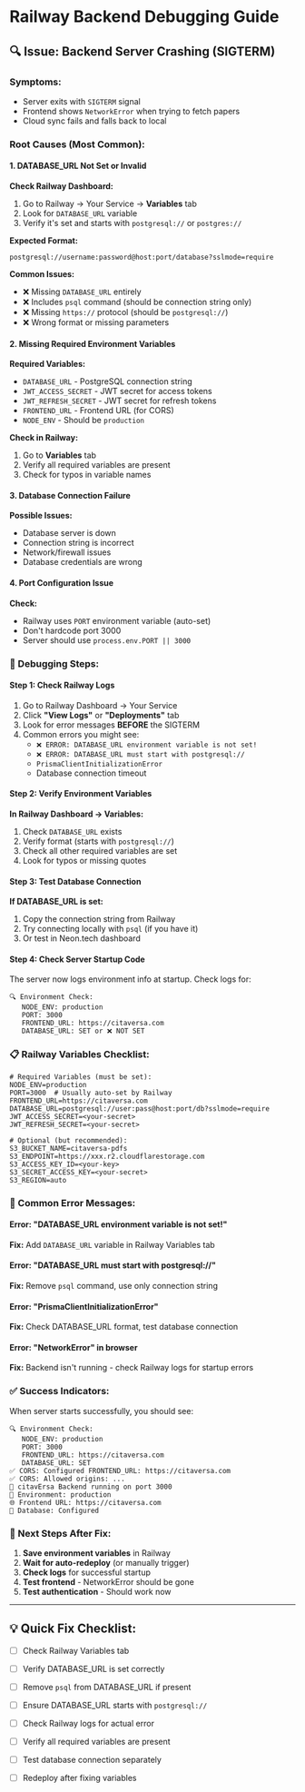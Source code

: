 # Railway Backend Debugging Guide

## 🔍 Issue: Backend Server Crashing (SIGTERM)

### Symptoms:
- Server exits with `SIGTERM` signal
- Frontend shows `NetworkError` when trying to fetch papers
- Cloud sync fails and falls back to local

### Root Causes (Most Common):

#### 1. DATABASE_URL Not Set or Invalid
**Check Railway Dashboard:**
1. Go to Railway → Your Service → **Variables** tab
2. Look for `DATABASE_URL` variable
3. Verify it's set and starts with `postgresql://` or `postgres://`

**Expected Format:**
```
postgresql://username:password@host:port/database?sslmode=require
```

**Common Issues:**
- ❌ Missing `DATABASE_URL` entirely
- ❌ Includes `psql` command (should be connection string only)
- ❌ Missing `https://` protocol (should be `postgresql://`)
- ❌ Wrong format or missing parameters

#### 2. Missing Required Environment Variables
**Required Variables:**
- `DATABASE_URL` - PostgreSQL connection string
- `JWT_ACCESS_SECRET` - JWT secret for access tokens
- `JWT_REFRESH_SECRET` - JWT secret for refresh tokens
- `FRONTEND_URL` - Frontend URL (for CORS)
- `NODE_ENV` - Should be `production`

**Check in Railway:**
1. Go to **Variables** tab
2. Verify all required variables are present
3. Check for typos in variable names

#### 3. Database Connection Failure
**Possible Issues:**
- Database server is down
- Connection string is incorrect
- Network/firewall issues
- Database credentials are wrong

#### 4. Port Configuration Issue
**Check:**
- Railway uses `PORT` environment variable (auto-set)
- Don't hardcode port 3000
- Server should use `process.env.PORT || 3000`

### 🔧 Debugging Steps:

#### Step 1: Check Railway Logs
1. Go to Railway Dashboard → Your Service
2. Click **"View Logs"** or **"Deployments"** tab
3. Look for error messages **BEFORE** the SIGTERM
4. Common errors you might see:
   - `❌ ERROR: DATABASE_URL environment variable is not set!`
   - `❌ ERROR: DATABASE_URL must start with postgresql://`
   - `PrismaClientInitializationError`
   - Database connection timeout

#### Step 2: Verify Environment Variables
**In Railway Dashboard → Variables:**
1. Check `DATABASE_URL` exists
2. Verify format (starts with `postgresql://`)
3. Check all other required variables are set
4. Look for typos or missing quotes

#### Step 3: Test Database Connection
**If DATABASE_URL is set:**
1. Copy the connection string from Railway
2. Try connecting locally with `psql` (if you have it)
3. Or test in Neon.tech dashboard

#### Step 4: Check Server Startup Code
The server now logs environment info at startup. Check logs for:
```
🔍 Environment Check:
   NODE_ENV: production
   PORT: 3000
   FRONTEND_URL: https://citaversa.com
   DATABASE_URL: SET or ❌ NOT SET
```

### 📋 Railway Variables Checklist:

```env
# Required Variables (must be set):
NODE_ENV=production
PORT=3000  # Usually auto-set by Railway
FRONTEND_URL=https://citaversa.com
DATABASE_URL=postgresql://user:pass@host:port/db?sslmode=require
JWT_ACCESS_SECRET=<your-secret>
JWT_REFRESH_SECRET=<your-secret>

# Optional (but recommended):
S3_BUCKET_NAME=citaversa-pdfs
S3_ENDPOINT=https://xxx.r2.cloudflarestorage.com
S3_ACCESS_KEY_ID=<your-key>
S3_SECRET_ACCESS_KEY=<your-secret>
S3_REGION=auto
```

### 🚨 Common Error Messages:

#### Error: "DATABASE_URL environment variable is not set!"
**Fix:** Add `DATABASE_URL` variable in Railway Variables tab

#### Error: "DATABASE_URL must start with postgresql://"
**Fix:** Remove `psql` command, use only connection string

#### Error: "PrismaClientInitializationError"
**Fix:** Check DATABASE_URL format, test database connection

#### Error: "NetworkError" in browser
**Fix:** Backend isn't running - check Railway logs for startup errors

### ✅ Success Indicators:

When server starts successfully, you should see:
```
🔍 Environment Check:
   NODE_ENV: production
   PORT: 3000
   FRONTEND_URL: https://citaversa.com
   DATABASE_URL: SET
✅ CORS: Configured FRONTEND_URL: https://citaversa.com
✅ CORS: Allowed origins: ...
🚀 citavErsa Backend running on port 3000
📡 Environment: production
🌐 Frontend URL: https://citaversa.com
💾 Database: Configured
```

### 🔄 Next Steps After Fix:

1. **Save environment variables** in Railway
2. **Wait for auto-redeploy** (or manually trigger)
3. **Check logs** for successful startup
4. **Test frontend** - NetworkError should be gone
5. **Test authentication** - Should work now

---

## 💡 Quick Fix Checklist:

- [ ] Check Railway Variables tab
- [ ] Verify DATABASE_URL is set correctly
- [ ] Remove `psql` from DATABASE_URL if present
- [ ] Ensure DATABASE_URL starts with `postgresql://`
- [ ] Check Railway logs for actual error
- [ ] Verify all required variables are present
- [ ] Test database connection separately
- [ ] Redeploy after fixing variables

